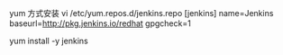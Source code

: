 <!--
 * @Author: wjn
 * @Date: 2020-09-24 10:08:54
 * @LastEditors: wjn
 * @LastEditTime: 2020-09-24 10:10:51
-->
yum 方式安装
vi /etc/yum.repos.d/jenkins.repo 
[jenkins]
name=Jenkins
baseurl=http://pkg.jenkins.io/redhat
gpgcheck=1

yum install -y jenkins
